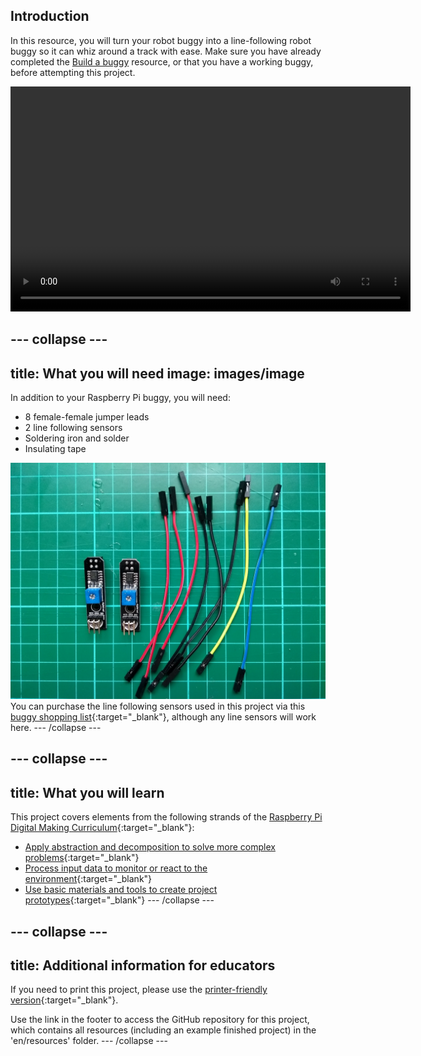 ## Introduction

In this resource, you will turn your robot buggy into a line-following robot buggy so it can whiz around a track with ease. Make sure you have already completed the [Build a buggy](https://projects.raspberrypi.org/en/projects/build-a-buggy) resource, or that you have a working buggy, before attempting this project.

<video width="640" height="360" controls>
<source src="images/showcase.webm" type="video/webm">
Your browser does not support WebM video, so try FireFox or Chrome.
</video>


--- collapse ---
---
title: What you will need
image: images/image
---
In addition to your Raspberry Pi buggy, you will need:

- 8 female-female jumper leads
- 2 line following sensors
- Soldering iron and solder
- Insulating tape

![components](images/components.jpg)
You can purchase the line following sensors used in this project via this [buggy shopping list](https://my.aliexpress.com/wishlist/wish_list_product_list.htm?spm=a2g0s.8937460.0.0.EKSrsx&currentGroupId=100000000943756){:target="_blank"}, although any line sensors will work here.
--- /collapse ---


--- collapse ---
---
title: What you will learn
---
This project covers elements from the following strands of the [Raspberry Pi Digital Making Curriculum](http://rpf.io/curriculum){:target="_blank"}:
+ [Apply abstraction and decomposition to solve more complex problems](https://curriculum.raspberrypi.org/programming/developer/){:target="_blank"}
+ [Process input data to monitor or react to the environment](https://curriculum.raspberrypi.org/physical-computing/developer/){:target="_blank"}
+ [Use basic materials and tools to create project prototypes](https://curriculum.raspberrypi.org/manufacture/creator/){:target="_blank"}
--- /collapse ---


--- collapse ---
---
title: Additional information for educators
---
If you need to print this project, please use the [printer-friendly version](https://projects.raspberrypi.org/en/projects/project-name/print){:target="_blank"}.

Use the link in the footer to access the GitHub repository for this project, which contains all resources (including an example finished project) in the 'en/resources' folder.
--- /collapse ---




